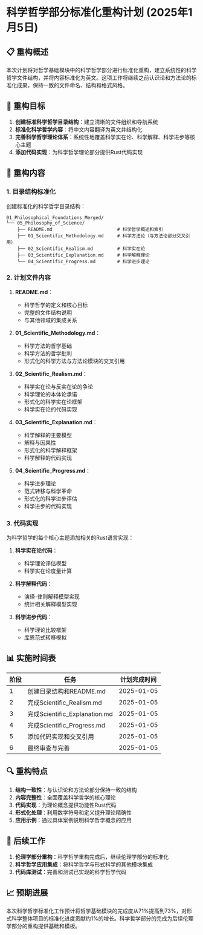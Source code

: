 # 科学哲学部分标准化重构计划 (2025年1月5日)

## 📋 重构概述

本次计划将对哲学基础模块中的科学哲学部分进行标准化重构，建立系统性的科学哲学文件结构，并将内容标准化为英文。这项工作将继续之前认识论和方法论的标准化成果，保持一致的文件命名、结构和格式风格。

## 🎯 重构目标

1. **创建标准科学哲学目录结构**：建立清晰的文件组织和导航系统
2. **标准化科学哲学内容**：将中文内容翻译为英文并结构化
3. **完善科学哲学理论体系**：系统性地覆盖科学实在论、科学解释、科学进步等核心主题
4. **添加代码实现**：为科学哲学理论部分提供Rust代码实现

## 🔄 重构内容

### 1. 目录结构标准化

创建标准化的科学哲学目录结构：

```text
01_Philosophical_Foundations_Merged/
└── 05_Philosophy_of_Science/
    ├── README.md                        # 科学哲学概述和索引
    ├── 01_Scientific_Methodology.md     # 科学方法论（与方法论部分交叉引用）
    ├── 02_Scientific_Realism.md         # 科学实在论
    ├── 03_Scientific_Explanation.md     # 科学解释理论
    └── 04_Scientific_Progress.md        # 科学进步理论
```

### 2. 计划文件内容

1. **README.md**：
   - 科学哲学的定义和核心目标
   - 完整的文件结构说明
   - 与其他领域的集成关系

2. **01_Scientific_Methodology.md**：
   - 科学方法的哲学基础
   - 科学方法的哲学批判
   - 形式化的科学方法与方法论模块的交叉引用

3. **02_Scientific_Realism.md**：
   - 科学实在论与反实在论的争论
   - 科学理论的本体论承诺
   - 形式化的科学实在论框架
   - 科学实在论的代码实现

4. **03_Scientific_Explanation.md**：
   - 科学解释的主要模型
   - 解释与因果性
   - 形式化的科学解释框架
   - 科学解释的代码实现

5. **04_Scientific_Progress.md**：
   - 科学进步理论
   - 范式转移与科学革命
   - 形式化的科学进步评估
   - 科学进步的代码实现

### 3. 代码实现

为科学哲学的每个核心主题添加相关的Rust语言实现：

1. **科学实在论代码**：
   - 科学理论评估模型
   - 科学实在论度量计算

2. **科学解释代码**：
   - 演绎-律则解释模型实现
   - 统计相关解释模型实现

3. **科学进步代码**：
   - 科学理论比较框架
   - 库恩范式转移模拟

## 📊 实施时间表

| 阶段 | 任务 | 计划完成时间 |
|------|------|-------------|
| 1 | 创建目录结构和README.md | 2025-01-05 |
| 2 | 完成Scientific_Realism.md | 2025-01-05 |
| 3 | 完成Scientific_Explanation.md | 2025-01-05 |
| 4 | 完成Scientific_Progress.md | 2025-01-05 |
| 5 | 添加代码实现和交叉引用 | 2025-01-05 |
| 6 | 最终审查与完善 | 2025-01-05 |

## 🔍 重构特点

1. **结构一致性**：与认识论和方法论部分保持一致的结构
2. **内容完整性**：全面覆盖科学哲学的核心理论
3. **代码实现**：为理论概念提供功能性Rust代码
4. **形式化处理**：利用数学符号和定义提升理论精确性
5. **应用示例**：通过具体案例说明科学哲学概念的应用

## 📝 后续工作

1. **伦理学部分重构**：科学哲学重构完成后，继续伦理学部分的标准化
2. **科学哲学应用集成**：将科学哲学与形式科学的其他模块集成
3. **代码库测试**：完善和测试已实现的科学哲学代码

## 📈 预期进展

本次科学哲学标准化工作预计将哲学基础模块的完成度从71%提高到73%，对形式科学整体项目的标准化进度贡献约1%的增长。科学哲学部分的完成为后续伦理学部分的重构提供基础和模板。
